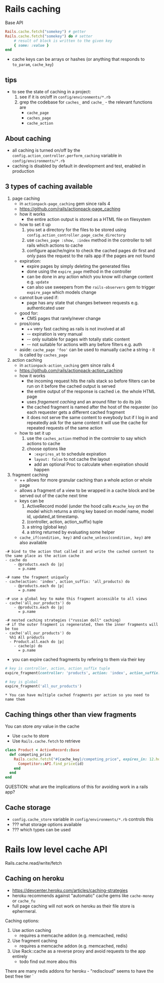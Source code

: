 # Rails caching

Base API

```ruby
Rails.cache.fetch("somekey") # getter
Rails.cache.fetch("somekey") do # setter
    # result of block is written to the given key
    { some: :value }
end
```

* cache keys can be arrays or hashes (or anything that responds to `to_param`, `cache_key`)

## tips

* to see the state of caching in a project:
    1. see if it is on/off in `config/environments/*.rb`
    2. grep the codebase for `caches_` and `cache_` - the relevant functions are
        * `cache_page`
        * `caches_page`
        * `cache_action`


## About caching

* all caching is turned on/off by the `config.action_controller.perform_caching` variable in `config/environments/*.rb`
* caching is disabled by default in development and test, enabled in production



## 3 types of caching available

1. page caching
    * in `actionpack-page_caching` gem since rails 4
    * https://github.com/rails/actionpack-page_caching
    * how it works
        * the entire action output is stored as a HTML file on filesystem
    * how to set it up
        1. you set a directory for the files to be stored using
          `config.action_controller.page_cache_directory`
        2. use `caches_page :show, :index` method in the controller to tell rails
          which actions to cache
        3. configure apache/nginx to check the cached pages dir first and only
          pass the request to the rails app if the pages are not found
    * expiration:
        * expire pages by simply deleting the generated files
        * done using the `expire_page` method in the controller
        * can be done in any action which you know will change content e.g.
          `update`
        * can also use sweepers from the `rails-observers` gem to trigger
          `expire_page` which models change
    * cannot bue used if:
        * page has any state that changes between requests e.g. authenticated user
    * good for:
        * CMS pages that rarely/never change
    * pros/cons
        * ++ very fast caching as rails is not involved at all
        * -- expiration is very manual
        * -- only suitable for pages with totally static content
        * -- not suitable for actions with any before filters e.g. auth
    * aside: `cache_page 'foo'` can be used to manually cache a string - it is called by `caches_page`
2. action caching
    * in `actionpack-action_caching` gem since rails 4
    * https://github.com/rails/actionpack-action_caching
    * how it works
        * the incoming request hits the rails stack so before filters can be run on it before the cached output is served
        * the entire output of the response is cached i.e. the whole HTML page
        * uses _fragement caching_ and an around filter to do its job
        * the cached fragment is named after the host of the requester (so each requester gets a different cached fragment
        * it does not serve the same content to eveybody but if I log in and repeatedly ask for the same content it will use the cache for repeated requests of the same action
    * how to set it up
        1. use the `caches_action` method in the controler to say which actions to cache
        1. choose options like
            * `:exprires_at` to schedule expiration
            * `layout: false` to not cache the layout
            * add an optional Proc to calculate when expiration should happen
3. fragment caching
    * ++ allows for more granular caching than a whole action or whole page
    * allows a fragment of a view to be wrapped in a cache block and be served out of the cache next time
    * keys can be
        1. ActiveRecord model (under the hood calls `#cache_key` on the model which returns a string key based on model name, model id, updated_at timestamp.
        2. (controller, action, action_suffix) tuple
        3. a string (global key)
        4. a string returned by evaluating some helper
    * `cache_if(condition, key)` and `cache_unless(condition, key)` are also available

```haml
-# bind to the action that called it and write the cached content to the same place as the action cache
- cache do
    - @products.each do |p|
      = p.name

-# name the fragment uniquely
- cache(action: 'index', action_suffix: 'all_products) do
    - @products.each do |p|
      = p.name

-# use a global key to make this fragment accessible to all views
- cache('all_our_products') do
    - @products.each do |p|
      = p.name

-# nested caching strategies ("russian doll" caching)
-# if the outer fragment is regenerated, then the inner fragments will be too
- cache('all_our_products') do
  %h1 All products
  - Product.all.each do |p|
    - cache(p) do
      = p.name
```

* you can expire cached fragments by refering to them via their key
```ruby
# key is controller, action, action_suffix tuple
expire_fragment(controller: 'products', action: 'index', action_suffix: 'all_products')

# key is global
expire_fragment('all_our_products')
```

    * You can have multiple cached fragments per action so you need to name them

## Caching things other than view fragments

You can store _any_ value in the cache

* Use `cache` to store
* Use `Rails.cache.fetch` to retrieve

```ruby
class Product < ActiveRecord::Base
  def competing_price
    Rails.cache.fetch("#{cache_key}/competing_price", expires_in: 12.hours) do
      Competitor::API.find_price(id)
    end
  end
end
```

QUESTION: what are the implications of this for avoiding work in a rails app?

## Cache storage

* `config.cache_store` variable in `config/environments/*.rb` controls this
* ??? what storage options available
* ??? which types can be used

# Rails low level cache API

Rails.cache.read/write/fetch

## Caching on heroku

* https://devcenter.heroku.com/articles/caching-strategies
* heroku recommends against "automatic" cache gems like `cache-money` or `cache_fu`
* full page caching will not work on heroku as their file store is ephermeral.

Caching options:

1. Use action caching
    * requires a memcache addon (e.g. memcached, redis)
2. Use fragment caching
    * requires a memcache addon (e.g. memcached, redis)
3. Use Rack::cache as a reverse proxy and avoid requests to the app entirely
    * todo  find out more abou this

There are many redis addons for heroku - "rediscloud" seems to have the best free tier
`
